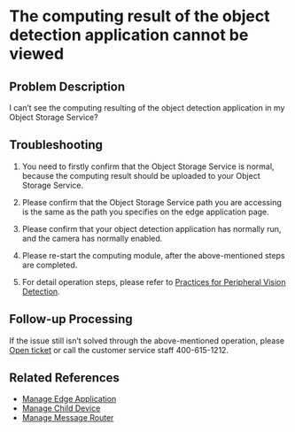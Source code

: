 # The computing result of the object detection application cannot be viewed

## Problem Description

I can’t see the computing resulting of the object detection application in my Object Storage Service?

## Troubleshooting
 
1. You need to firstly confirm that the Object Storage Service is normal, because the computing result should be uploaded to your Object Storage Service.

2. Please confirm that the Object Storage Service path you are accessing is the same as the path you specifies on the edge application page.

3. Please confirm that your object detection application has normally run, and the camera has normally enabled.

4. Please re-start the computing module, after the above-mentioned steps are completed.

5. For detail operation steps, please refer to [Practices for Peripheral Vision Detection](../Best-Practices/Object-Detect.md).

## Follow-up Processing

  If the issue still isn’t solved through the above-mentioned operation, please [Open ticket](https://ticket.jdcloud.com/myorder/form?cateId=166&questionId=238) or call the customer service staff 400-615-1212.

## Related References

- [Manage Edge Application](../Operation-Guide/Edge-App.md)
- [Manage Child Device](../Operation-Guide/SubDevice.md)
- [Manage Message Router](../Operation-Guide/MsgRouter.md)



